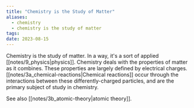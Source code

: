 ```yaml
---
title: "Chemistry is the Study of Matter"
aliases:
  - chemistry
  - chemistry is the study of matter
tags: 
date: 2023-08-15
---
```


Chemistry is the study of matter. In a way, it's a sort of applied [[notes/9_physics|physics]]. Chemistry deals with the properties of matter as it combines. These properties are largely defined by electrical charges. [[notes/3a_chemical-reactions|Chemical reactions]] occur through the interactions between these differently-charged particles, and are the primary subject of study in chemistry.

See also [[notes/3b_atomic-theory|atomic theory]].